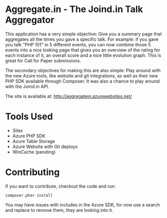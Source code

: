 Aggregate.in - The Joind.in Talk Aggregator
===========================================

This application has a very simple objective: Give you a summary page that aggregates all the times you gave a specific talk. For example: if you gave you talk "PHP 101" in 5 different events, you can now combine those 5 events into a nice looking page that gives you an overview of the rating for each instance of it, an overall score and a nice little evolution graph. This is great for Call for Paper submissions.

The secondary objectives for making this are also simple: Play around with the new Azure tools, like website and git integrations, as well as their new PHP SDK available through Composer. It was also a chance to play around with the Joind.in API.

The site is available at: http://aggregatein.azurewebsites.net/

Tools Used
==========

* Silex
* Azure PHP SDK
* Azure Table Storage
* Azure Website with Git deploys
* WinCache (pending)

Contributing
============

If you want to contribute, checkout the code and run:

    composer.phar install

You may have issues with includes in the Azure SDK, for now use a search and replace to remove them, they are looking into it.